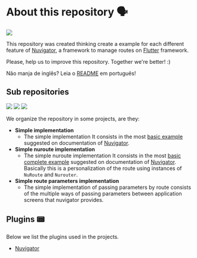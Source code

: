 # About this repository 🗣

![](https://img.shields.io/github/license/Leomhl/nuvigator_examples)

This repository was created thinking create a example for each different feature of [Nuvigator](https://github.com/nubank/nuvigator), a framework to manage routes on [Flutter](https://github.com/flutter/flutter) framework.

Please, help us to improve this repository. 
Together we're better! :)

Não manja de inglês? Leia o [README](https://github.com/Leomhl/nuvigator_examples/blob/master/README_PT.md) em português!

## Sub repositories

![](https://img.shields.io/badge/-dart-blue?style=flat-square&logo=dart)
![](https://img.shields.io/badge/-flutter-blue?style=flat-square&logo=flutter)
![](https://img.shields.io/badge/-Nuvigator-purple?style=flat-square&logo=Nuvigator)

We organize the repository in some projects, are they:

* **Simple implementation**
	* The simple implementation It consists in the most [basic example](https://github.com/nubank/nuvigator#quick-start) suggested on documentation of [Nuvigator](https://github.com/nubank/nuvigator).
* **Simple nuroute implementation**
	* The simple nuroute implementation It consists in the most [basic complete example](https://github.com/nubank/nuvigator#quick-start) suggested on documentation of [Nuvigator](https://github.com/nubank/nuvigator). Basically this is a personalization of the route using instances of `NuRoute` and `Nurouter`.
* **Simple route parameters implementation**
	* The simple implementation of passing parameters by route consists of the multiple ways of passing parameters between application screens that nuvigator provides.

## Plugins 📟

Below we list the plugins used in the projects.

- [Nuvigator](https://github.com/nubank/nuvigator)
